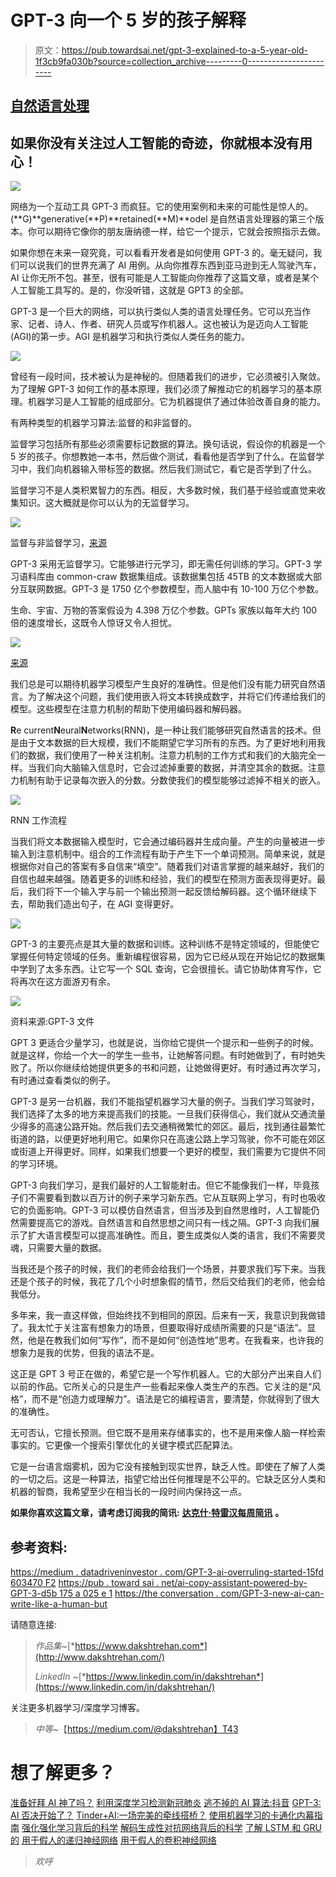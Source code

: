 # GPT-3 向一个 5 岁的孩子解释

> 原文：<https://pub.towardsai.net/gpt-3-explained-to-a-5-year-old-1f3cb9fa030b?source=collection_archive---------0----------------------->

## [自然语言处理](https://towardsai.net/p/category/nlp)

## 如果你没有关注过人工智能的奇迹，你就根本没有用心！

![](img/fce4837a39f766fcd952731c6d69f1d1.png)

网络为一个互动工具 GPT-3 而疯狂。它的使用案例和未来的可能性是惊人的。(**G)**generative(**P)**retained(**M)**odel 是自然语言处理器的第三个版本。你可以期待它像你的朋友唐纳德一样，给它一个提示，它就会按照指示去做。

如果你想在未来一窥究竟，可以看看开发者是如何使用 GPT-3 的。毫无疑问，我们可以说我们的世界充满了 AI 用例。从向你推荐东西到亚马逊到无人驾驶汽车，AI 让你无所不包。甚至，很有可能是人工智能向你推荐了这篇文章，或者是某个人工智能工具写的。是的，你没听错，这就是 GPT3 的全部。

GPT-3 是一个巨大的网络，可以执行类似人类的语言处理任务。它可以充当作家、记者、诗人、作者、研究人员或写作机器人。这也被认为是迈向人工智能(AGI)的第一步。AGI 是机器学习和执行类似人类任务的能力。

![](img/7a83e2ae4e6766784986aca31be8bd59.png)

曾经有一段时间，技术被认为是神秘的。但随着我们的进步，它必须被引入聚敛。为了理解 GPT-3 如何工作的基本原理，我们必须了解推动它的机器学习的基本原理。机器学习是人工智能的组成部分。它为机器提供了通过体验改善自身的能力。

有两种类型的机器学习算法:监督的和非监督的。

监督学习包括所有那些必须需要标记数据的算法。换句话说，假设你的机器是一个 5 岁的孩子。你想教她一本书，然后做个测试，看看他是否学到了什么。在监督学习中，我们向机器输入带标签的数据。然后我们测试它，看它是否学到了什么。

监督学习不是人类积累智力的东西。相反，大多数时候，我们基于经验或直觉来收集知识。这大概就是你可以认为的无监督学习。

![](img/445f65dcd30169b8bac0e58de363a648.png)

监督与非监督学习，[来源](https://www.google.com/url?sa=i&url=https%3A%2F%2Fclickup.com%2Fblog%2Fsupervised-vs-unsupervised-machine-learning%2F&psig=AOvVaw1ptchsO9EO56MkShIPVF51&ust=1616166623855000&source=images&cd=vfe&ved=0CAIQjRxqFwoTCPjxiYGQuu8CFQAAAAAdAAAAABBJ)

GPT-3 采用无监督学习。它能够进行元学习，即无需任何训练的学习。GPT-3 学习语料库由 common-craw 数据集组成。该数据集包括 45TB 的文本数据或大部分互联网数据。GPT-3 是 1750 亿个参数模型，而人脑中有 10-100 万亿个参数。

生命、宇宙、万物的答案假设为 4.398 万亿个参数。GPTs 家族以每年大约 100 倍的速度增长，这既令人惊讶又令人担忧。

![](img/170e2ed0880ea479f91c2cf54ebca0af.png)

[来源](https://blog.exxactcorp.com/what-can-you-do-with-the-openai-gpt-3-language-model/)

我们总是可以期待机器学习模型产生良好的准确性。但是他们没有能力研究自然语言。为了解决这个问题，我们使用嵌入将文本转换成数字，并将它们传递给我们的模型。这些模型在注意力机制的帮助下使用编码器和解码器。

**R**e current**N**eural**N**etworks(RNN)，是一种让我们能够研究自然语言的技术。但是由于文本数据的巨大规模，我们不能期望它学习所有的东西。为了更好地利用我们的数据，我们使用了一种关注机制。注意力机制的工作方式和我们的大脑完全一样。当我们向大脑输入信息时，它会过滤掉重要的数据，并清空其余的数据。注意力机制有助于记录每次嵌入的分数。分数使我们的模型能够过滤掉不相关的嵌入。

![](img/24c4fe865b32a68b42024855bad47f33.png)

RNN 工作流程

当我们将文本数据输入模型时，它会通过编码器并生成向量。产生的向量被进一步输入到注意机制中。组合的工作流程有助于产生下一个单词预测。简单来说，就是根据你对自己的答案有多自信来“填空”。随着我们对语言掌握的越来越好，我们的自信也越来越强。随着更多的训练和经验，我们的模型在预测方面表现得更好。最后，我们将下一个输入字与前一个输出预测一起反馈给解码器。这个循环继续下去，帮助我们造出句子，在 AGI 变得更好。

![](img/31dd875b0a18046f7db83bb72414a330.png)

GPT-3 的主要亮点是其大量的数据和训练。这种训练不是特定领域的，但能使它掌握任何特定领域的任务。重新编程很容易，因为它已经从现在开始记忆的数据集中学到了太多东西。让它写一个 SQL 查询，它会很擅长。请它协助体育写作，它将再次在这方面游刃有余。

![](img/e53144ac19cae5cae79ef10beb392972.png)

资料来源:GPT-3 文件

GPT 3 更适合少量学习，也就是说，当你给它提供一个提示和一些例子的时候。就是这样，你给一个大一的学生一些书，让她解答问题。有时她做到了，有时她失败了。所以你继续给她提供更多的书和问题，让她做得更好。有时通过再次学习，有时通过查看类似的例子。

GPT-3 是另一台机器，我们不能指望机器学习大量的例子。当我们学习驾驶时，我们选择了太多的地方来提高我们的技能。一旦我们获得信心，我们就从交通流量少得多的高速公路开始。然后我们去交通稍微繁忙的郊区。最后，找到通往最繁忙街道的路，以便更好地利用它。如果你只在高速公路上学习驾驶，你不可能在郊区或街道上开得更好。同样，如果我们想要一个更好的模型，我们需要为它提供不同的学习环境。

GPT-3 向我们学习，是我们最好的人工智能射击。但它不能像我们一样，毕竟孩子们不需要看到数以百万计的例子来学习新东西。它从互联网上学习，有时也吸收它的负面影响。GPT-3 可以模仿自然语言，但当涉及到自然思维时，人工智能仍然需要提高它的游戏。自然语言和自然思想之间只有一线之隔。GPT-3 向我们展示了扩大语言模型可以提高准确性。而且，要生成类似人类的语言，我们不需要灵魂，只需要大量的数据。

当我还是个孩子的时候，我们的老师会给我们一个场景，并要求我们写下来。当我还是个孩子的时候，我花了几个小时想象假的情节，然后交给我们的老师，他会给我低分。

多年来，我一直这样做，但始终找不到相同的原因。后来有一天，我意识到我做错了。我太忙于关注富有想象力的场景，但要取得好成绩所需要的只是“语法”。显然，他是在教我们如何“写作”，而不是如何“创造性地”思考。在我看来，也许我的想象力是我的优势，但我的语法不是。

这正是 GPT 3 号正在做的，希望它是一个写作机器人。它的大部分产出来自人们以前的作品。它所关心的只是生产一些看起来像人类生产的东西。它关注的是“风格”，而不是“创造力或理解力”。语法是它的编程语言，要清楚，你就得到了很大的准确性。

无可否认，它擅长预测。但它既不是用来存储事实的，也不是用来像人脑一样检索事实的。它更像一个搜索引擎优化的关键字模式匹配算法。

它是一台语言烟雾机，因为它没有接触到现实世界，缺乏人性。即使在了解了人类的一切之后。这是一种算法，指望它给出任何推理是不公平的。它缺乏区分人类和机器的智商，我希望至少在相当长的一段时间内保持这一点。

**如果你喜欢这篇文章，请考虑订阅我的简讯:** [**达克什·特雷汉每周简讯**](https://mailchi.mp/b535943b5fff/daksh-trehan-weekly-newsletter) **。**

## 参考资料:

[https://medium . datadriveninvestor . com/GPT-3-ai-overruling-started-15fd 603470 F2](https://medium.datadriveninvestor.com/gpt-3-ai-overruling-started-15fd603470f2)
[https://pub . toward sai . net/ai-copy-assistant-powered-by-GPT-3-d5b 175 a 025 e 1](/ai-copy-assistant-powered-by-gpt-3-d5b175a025e1)
[https://the conversation . com/GPT-3-new-ai-can-write-like-a-human-but](https://theconversation.com/gpt-3-new-ai-can-write-like-a-human-but-dont-mistake-that-for-thinking-neuroscientist-146082)

请随意连接:

> *作品集~*[*https://www.dakshtrehan.com*](http://www.dakshtrehan.com/)
> 
> *LinkedIn ~*[*https://www.linkedin.com/in/dakshtrehan*](https://www.linkedin.com/in/dakshtrehan/)

关注更多机器学习/深度学习博客。

> *中等~*【https://medium.com/@dakshtrehan】T43

# 想了解更多？

[准备好拜 AI 神了吗？](https://medium.com/swlh/are-you-ready-to-worship-ai-gods-818c9b7490dc)
[利用深度学习检测新冠肺炎](https://towardsdatascience.com/detecting-covid-19-using-deep-learning-262956b6f981)
[逃不掉的 AI 算法:抖音](https://towardsdatascience.com/the-inescapable-ai-algorithm-tiktok-ad4c6fd981b8)
[GPT-3: AI 否决开始了？](https://medium.com/@dakshtrehan/gpt-3-ai-overruling-started-15fd603470f2)
[Tinder+AI:一场完美的牵线搭桥？](https://medium.com/towards-artificial-intelligence/tinder-ai-a-perfect-matchmaking-b0a7b916e271)
[使用机器学习的卡通化内幕指南](https://medium.com/towards-artificial-intelligence/an-insiders-guide-to-cartoonization-using-machine-learning-ce3648adfe8)
[强化强化学习背后的科学](https://medium.com/towards-artificial-intelligence/reinforcing-the-science-behind-reinforcement-learning-d2643ca39b51)
[解码生成性对抗网络背后的科学](https://medium.com/towards-artificial-intelligence/decoding-science-behind-generative-adversarial-networks-4d188a67d863)
[了解 LSTM 和 GRU 的](https://medium.com/towards-artificial-intelligence/understanding-lstms-and-gru-s-b69749acaa35)
[用于假人的递归神经网络](https://medium.com/towards-artificial-intelligence/recurrent-neural-networks-for-dummies-8d2c4c725fbe)
[用于假人的卷积神经网络](https://medium.com/towards-artificial-intelligence/convolutional-neural-networks-for-dummies-afd7166cd9e)

> *欢呼*